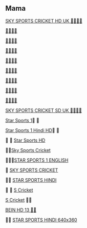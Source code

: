 
  
## Mama

[SKY SPORTS CRICKET HD UK 👋🚀🚀👋 ](http://mlsh1.com:2086/iptvreal/55225/129)

[👋🚀🚀👋 ](http://mlsh1.com:2086/iptvreal/55225/784)

[👋🚀🚀👋 ](http://mlsh1.com:2086/iptvreal/55225/11)

[👋🚀🚀👋 ](http://mlsh1.com:2086/iptvreal/55225/136)

[👋🚀🚀👋 ](http://mlsh1.com:2086/iptvreal/55225/131428)

[👋🚀🚀👋 ](http://flussonic.finetv.xyz/auth?channel=StarSports1English&authorization=b12eb0ec0130e987278877128ea42934&server=1)

[👋🚀🚀👋 ](http://flussonic.finetv.xyz/auth?channel=StarSports1Hindi&authorization=b12eb0ec0130e987278877128ea42934&server=1)

[👋🚀🚀👋 ](http://flussonic.finetv.xyz/auth?channel=Bein13&authorization=b12eb0ec0130e987278877128ea42934&server=1)

[👋🚀🚀👋 ](http://magco.rip:8000/41687585354413/41787452632984/85511)

[SKY SPORTS CRICKET SD UK 👋🚀🚀👋 ](http://mlsh1.com:2086/iptvreal/55225/136)

[Star Sports 1](http://iptv.kitv.live:1935/live/Shari/MTV-P/53.m3u8)👋 👋

[Star Sports 1 Hindi HD](http://xtrm.rtload.be:8999/jaykhantest/JVJNDFLJGVNFDSLK/7)👋 👋

👋 👋 [Star Sports HD](http://66.northerniptv.ca:8000/live/george/george123/201)

👋👋[Sky Sports Cricket](http://66.northerniptv.ca:8000/golden123/golden123/205)
 
🚀🚀👋[STAR SPORTS 1 ENGLISH](http://flussonic.finetv.xyz/auth?channel=StarSports1English&authorization=b12eb0ec0130e987278877128ea42934&server=1)

👋 [SKY SPORTS CRICKET](http://f.ok2.se:8000/victor1/victor123/205)

👋👋 [STAR SPORTS HINDI ](http://66.northerniptv.ca:8000/golden123/golden123/201)

👋 👋 [S Cricket](http://66.northerniptv.ca:8000/golden123/golden123/81947)

[S Cricket](http://f.ok2.se:8000/victor1/victor123/81947) 🚀🚀

[BEIN HD 13 🚀🚀](http://66.northerniptv.ca:8000/golden123/golden123/74478)

👋👋 [STAR SPORTS HINDI 640x360 ](http://66.northerniptv.ca:8000/golden123/golden123/202)


